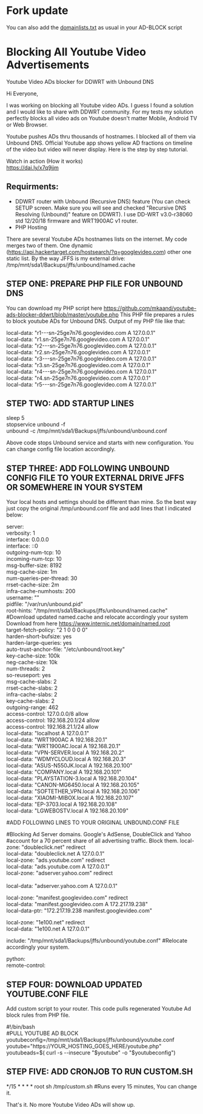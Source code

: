 # Fork update

You can also add the [domainlists.txt](https://raw.githubusercontent.com/T81/youtube-ads-blocker-ddwrt/master/domainlist.txt) as usual in your AD-BLOCK script

# Blocking All Youtube Video Advertisements
Youtube Video ADs blocker for DDWRT with Unbound DNS

Hi Everyone,

I was working on blocking all Youtube video ADs. I guess I found a solution and I would like to share with DDWRT community. For my tests my solution perfectly blocks all video ads on Youtube doesn't matter Mobile, Android TV or Web Browser.

Youtube pushes ADs thru thousands of hostnames. I blocked all of them via Unbound DNS. Official Youtube app shows yellow AD fractions on timeline of the video but video will never display. Here is the step by step tutorial.

Watch in action (How it works)<br>
https://dai.ly/x7q9jjm

## Requirments:

* DDWRT router with Unbound (Recursive DNS) feature (You can check SETUP screen. Make sure you will see and checked "Recursive DNS Resolving (Unbound)" feature on DDWRT). I use DD-WRT v3.0-r38060 std 12/20/18 firmware and WRT1900AC v1 router.
* PHP Hosting

There are several Youtube ADs hostnames lists on the internet. My code merges two of them. One dynamic (https://api.hackertarget.com/hostsearch/?q=googlevideo.com) other one static list. By the way JFFS is my external drive:
/tmp/mnt/sda1/Backups/jffs/unbound/named.cache


## STEP ONE: PREPARE PHP FILE FOR UNBOUND DNS

You can download my PHP script here https://github.com/mkaand/youtube-ads-blocker-ddwrt/blob/master/youtube.php This PHP file prepares a rules to block youtube ADs for Unbound DNS. Output of my PHP file like that:

local-data: "r1---sn-25ge7n76.googlevideo.com A 127.0.0.1"<br>
local-data: "r1.sn-25ge7n76.googlevideo.com A 127.0.0.1"<br>
local-data: "r2---sn-25ge7n76.googlevideo.com A 127.0.0.1"<br>
local-data: "r2.sn-25ge7n76.googlevideo.com A 127.0.0.1"<br>
local-data: "r3---sn-25ge7n76.googlevideo.com A 127.0.0.1"<br>
local-data: "r3.sn-25ge7n76.googlevideo.com A 127.0.0.1"<br>
local-data: "r4---sn-25ge7n76.googlevideo.com A 127.0.0.1"<br>
local-data: "r4.sn-25ge7n76.googlevideo.com A 127.0.0.1"<br>
local-data: "r5---sn-25ge7n76.googlevideo.com A 127.0.0.1"<br>

## STEP TWO: ADD STARTUP LINES

sleep 5<br>
stopservice unbound -f<br>
unbound -c /tmp/mnt/sda1/Backups/jffs/unbound/unbound.conf<br>

Above code stops Unbound service and starts with new configuration. You can change config file location accordingly. 

## STEP THREE: ADD FOLLOWING UNBOUND CONFIG FILE TO YOUR EXTERNAL DRIVE JFFS OR SOMEWHERE IN YOUR SYSTEM

Your local hosts and settings should be different than mine. So the best way just copy the original /tmp/unbound.conf file and add lines that I indicated below:

server:<br>
verbosity: 1<br>
interface: 0.0.0.0<br>
interface: ::0<br>
outgoing-num-tcp: 10<br>
incoming-num-tcp: 10<br>
msg-buffer-size: 8192<br>
msg-cache-size: 1m<br>
num-queries-per-thread: 30<br>
rrset-cache-size: 2m<br>
infra-cache-numhosts: 200<br>
username: ""<br>
pidfile: "/var/run/unbound.pid"<br>
root-hints: "/tmp/mnt/sda1/Backups/jffs/unbound/named.cache" #Download updated named.cache and relocate accordingly your system Download from here https://www.internic.net/domain/named.root<br>
target-fetch-policy: "2 1 0 0 0 0"<br>
harden-short-bufsize: yes<br>
harden-large-queries: yes<br>
auto-trust-anchor-file: "/etc/unbound/root.key"<br>
key-cache-size: 100k<br>
neg-cache-size: 10k<br>
num-threads: 2<br>
so-reuseport: yes<br>
msg-cache-slabs: 2<br>
rrset-cache-slabs: 2<br>
infra-cache-slabs: 2<br>
key-cache-slabs: 2<br>
outgoing-range: 462<br>
access-control: 127.0.0.0/8 allow<br>
access-control: 192.168.20.1/24 allow<br>
access-control: 192.168.21.1/24 allow<br>
local-data: "localhost A 127.0.0.1"<br>
local-data: "WRT1900AC A 192.168.20.1"<br>
local-data: "WRT1900AC.local A 192.168.20.1"<br>
local-data: "VPN-SERVER.local A 192.168.20.2"<br>
local-data: "WDMYCLOUD.local A 192.168.20.3"<br>
local-data: "ASUS-N550JK.local A 192.168.20.100"<br>
local-data: "COMPANY.local A 192.168.20.101"<br>
local-data: "PLAYSTATION-3.local A 192.168.20.104"<br>
local-data: "CANON-MG6450.local A 192.168.20.105"<br>
local-data: "SOFTETHER_VPN.local A 192.168.20.106"<br>
local-data: "XIAOMI-MIBOX.local A 192.168.20.107"<br>
local-data: "EP-3703.local A 192.168.20.108"<br>
local-data: "LGWEBOSTV.local A 192.168.20.109"<br>

#ADD FOLLOWING LINES TO YOUR ORIGINAL UNBOUND.CONF FILE

#Blocking Ad Server domains. Google's AdSense, DoubleClick and Yahoo
#account for a 70 percent share of all advertising traffic. Block them.
local-zone: "doubleclick.net" redirect<br>
local-data: "doubleclick.net A 127.0.0.1"<br>
local-zone: "ads.youtube.com" redirect<br>
local-data: "ads.youtube.com A 127.0.0.1"<br>
local-zone: "adserver.yahoo.com" redirect<br><br>
local-data: "adserver.yahoo.com A 127.0.0.1"<br>

local-zone: "manifest.googlevideo.com" redirect<br>
local-data: "manifest.googlevideo.com A 172.217.19.238"<br>
local-data-ptr: "172.217.19.238 manifest.googlevideo.com"<br>

local-zone: "1e100.net" redirect<br>
local-data: "1e100.net A 127.0.0.1"<br>

include: "/tmp/mnt/sda1/Backups/jffs/unbound/youtube.conf" #Relocate accordingly your system.<br>


python:<br>
remote-control:<br>


## STEP FOUR: DOWNLOAD UPDATED YOUTUBE.CONF FILE

Add custom script to your router. This code pulls regenerated Youtube Ad block rules from PHP file.

#!/bin/bash<br>
#PULL YOUTUBE AD BLOCK<br>
youtubeconfig=/tmp/mnt/sda1/Backups/jffs/unbound/youtube.conf<br>
youtube="https://YOUR_HOSTING_GOES_HERE/youtube.php"<br>
youtubeads=$( curl -s --insecure "$youtube" -o  "$youtubeconfig")<br>


## STEP FIVE: ADD CRONJOB TO RUN CUSTOM.SH

*/15 * * * * root sh /tmp/custom.sh #Runs every 15 minutes, You can change it.


That's it. No more Youtube Video ADs will show up.
